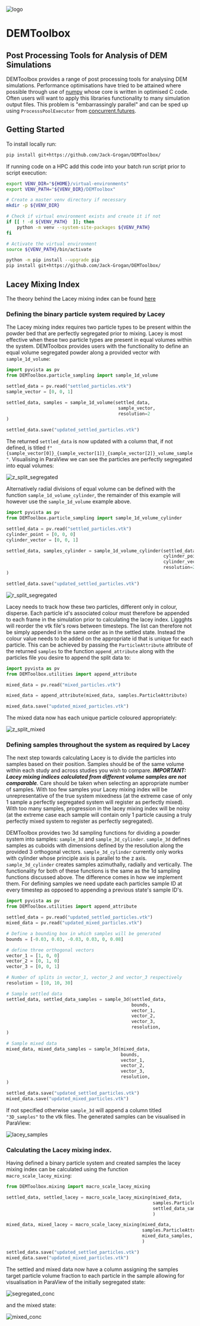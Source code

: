 ![logo](https://github.com/Jack-Grogan/DEMToolbox/blob/main/docs/images/logo.png) 

# DEMToolbox
## Post Processing Tools for Analysis of DEM Simulations

DEMToolbox provides a range of post processing tools for analysing DEM 
simulations. Performance optimisations have tried to be attained where possible
through use of [numpy](https://numpy.org/) whose core is written in optimised 
C code. Often users will want to apply this libraries functionality to many 
simulation output files. This problem is "embarrassingly parallel" and can be 
sped up using `ProcesssPoolExecutor` from 
[concurrent.futures](https://docs.python.org/3/library/concurrent.futures.html).

## Getting Started

To install locally run:

```zsh
pip install git+https://github.com/Jack-Grogan/DEMToolbox/
```

If running code on a HPC add this code into your batch run script prior to script execution:

```bash
export VENV_DIR="${HOME}/virtual-environments"
export VENV_PATH="${VENV_DIR}/DEMToolbox"

# Create a master venv directory if necessary
mkdir -p ${VENV_DIR}

# Check if virtual environment exists and create it if not
if [[ ! -d ${VENV_PATH}  ]]; then
	python -m venv --system-site-packages ${VENV_PATH}
fi

# Activate the virtual environment
source ${VENV_PATH}/bin/activate

python -m pip install --upgrade pip
pip install git+https://github.com/Jack-Grogan/DEMToolbox/
```

## Lacey Mixing Index

The theory behind the Lacey mixing index can be found [here](https://github.com/Jack-Grogan/DEMToolbox/tree/main/DEMToolbox/mixing) 

### Defining the binary particle system required by Lacey
The Lacey mixing index requires two particle types to be present within the 
powder bed that are perfectly segregated prior to mixing. Lacey is most
effective when these two particle types are present in equal volumes 
within the system. DEMToolbox provides users with the functionality to define
an equal volume segregated powder along a provided vector with 
`sample_1d_volume`:

```python
import pyvista as pv
from DEMToolbox.particle_sampling import sample_1d_volume

settled_data = pv.read("settled_particles.vtk")
sample_vector = [0, 0, 1]

settled_data, samples = sample_1d_volume(settled_data,
                                          sample_vector,
                                          resolution=2
)

settled_data.save("updated_settled_particles.vtk")
```

The returned `settled_data` is now updated with a column that, if 
not defined, is titled `f"{sample_vector[0]}_{sample_vector[1]}_{sample_vector[2]}_volume_sample"`.
Visualising in ParaView we can see the particles are perfectly segregated
into equal volumes:

![z_split_segregated](https://github.com/Jack-Grogan/DEMToolbox/blob/main/docs/images/z_split_segregated.png) 

Alternatively radial divisions of equal volume can be defined with the 
function `sample_1d_volume_cylinder`, the remainder of this example will
however use the `sample_1d_volume` example above.

```python
import pyvista as pv
from DEMToolbox.particle_sampling import sample_1d_volume_cylinder

settled_data = pv.read("settled_particles.vtk")
cylinder_point = [0, 0, 0]
cylinder_vector = [0, 0, 1]

settled_data, samples_cylinder = sample_1d_volume_cylinder(settled_data,
                                                           cylinder_point,
                                                           cylinder_vector,
                                                           resolution=2,
)

settled_data.save("updated_settled_particles.vtk")
```

![r_split_segregated](https://github.com/Jack-Grogan/DEMToolbox/blob/main/docs/images/r_split_segregated.png) 

Lacey needs to track how these two particles, different only in colour,
disperse. Each particle id's associated colour must therefore be appended to
each frame in the simulation prior to calculating the lacey index. Liggghts
will reorder the vtk file's rows between timesteps. The list can therefore
not be simply appended in the same order as in the settled state. Instead the
colour value needs to be added on the appropriate id that is unique for each
particle. This can be achieved by passing the `ParticleAttribute` attribute of
the returned `samples` to the function `append_attribute` along with the 
particles file you desire to append the split data to:

```python
import pyvista as pv
from DEMToolbox.utilities import append_attribute

mixed_data = pv.read("mixed_particles.vtk")

mixed_data = append_attribute(mixed_data, samples.ParticleAttribute)

mixed_data.save("updated_mixed_particles.vtk")
```

The mixed data now has each unique particle coloured appropriately:

![z_split_mixed](https://github.com/Jack-Grogan/DEMToolbox/blob/main/docs/images/z_split_mixed.png) 

### Defining samples throughout the system as required by Lacey

The next step towards calculating Lacey is to divide the particles into samples
based on their position. Samples should be of the same volume within each study
and across studies you wish to compare. ***IMPORTANT: Lacey mixing indices calculated from 
different volume samples are not comparable***. Care should be taken when selecting an
appropriate number of samples. With too few samples your Lacey mixing index will be
unrepresentative of the true system mixedness (at the extreme case of only 1 
sample a perfectly segregated system will register as perfectly mixed). With too
many samples, progression in the lacey mixing index will be noisy (at the extreme 
case each sample will contain only 1 particle causing a truly perfectly mixed 
system to register as perfectly segregated).

DEMToolbox provides two 3d sampling functions for dividing a powder system into
samples: `sample_3d` and `sample_3d_cylinder`. `sample_3d` defines samples as
cuboids with dimensions defined by the resolution along the provided 3 orthogonal
vectors. `sample_3d_cylinder` currently only works with cylinder whose principle
axis is parallel to the z axis. `sample_3d_cylinder` creates samples azimuthally,
radially and vertically. The functionality for both of these functions is the 
same as the 1d sampling functions discussed above. The difference comes in how we
implement them. For defining samples we need update each particles sample ID at
every timestep as opposed to appending a previous state's sample ID's.

```python
import pyvista as pv
from DEMToolbox.utilities import append_attribute

settled_data = pv.read("updated_settled_particles.vtk")
mixed_data = pv.read("updated_mixed_particles.vtk")

# Define a bounding box in which samples will be generated
bounds = [-0.03, 0.03, -0.03, 0.03, 0, 0.08]

# define three orthogonal vectors
vector_1 = [1, 0, 0]
vector_2 = [0, 1, 0]
vector_3 = [0, 0, 1]

# Number of splits in vector_1, vector_2 and vector_3 respectively
resolution = [10, 10, 30]

# Sample settled data
settled_data, settled_data_samples = sample_3d(settled_data,
                                               bounds,
                                               vector_1,
                                               vector_2,
                                               vector_3,
                                               resolution,
)

# Sample mixed data
mixed_data, mixed_data_samples = sample_3d(mixed_data,
                                           bounds,
                                           vector_1,
                                           vector_2,
                                           vector_3,
                                           resolution,
)

settled_data.save("updated_settled_particles.vtk")
mixed_data.save("updated_mixed_particles.vtk")

```

If not specified otherwise `sample_3d` will append a column titled 
`"3D_samples"` to the vtk files. The generated samples can be visualised
in ParaView:

![lacey_samples](https://github.com/Jack-Grogan/DEMToolbox/blob/main/docs/images/lacey_samples.png) 

### Calculating the Lacey mixing index.

Having defined a binary particle system and created samples the lacey 
mixing index can be calculated using the function `macro_scale_lacey_mixing`:

```python
from DEMToolbox.mixing import macro_scale_lacey_mixing

settled_data, settled_lacey = macro_scale_lacey_mixing(mixed_data, 
                                                       samples.ParticleAttribute,
                                                       settled_data_samples,
                                                       )

mixed_data, mixed_lacey = macro_scale_lacey_mixing(mixed_data, 
                                                   samples.ParticleAttribute,
                                                   mixed_data_samples,
                                                   )

settled_data.save("updated_settled_particles.vtk")
mixed_data.save("updated_mixed_particles.vtk")
```

The settled and mixed data now have a column assigning the samples target 
particle volume fraction to each particle in the sample allowing for 
visualisation in ParaView of the initially segregated state:

![segregated_conc](https://github.com/Jack-Grogan/DEMToolbox/blob/main/docs/images/segregated_conc.png) 

and the mixed state:

![mixed_conc](https://github.com/Jack-Grogan/DEMToolbox/blob/main/docs/images/mixed_conc.png) 